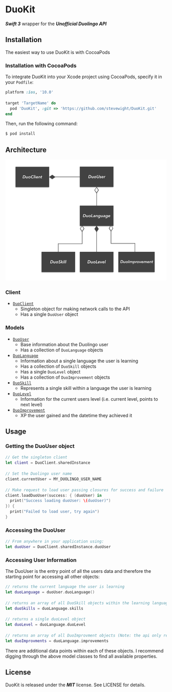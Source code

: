 # DuoKit
**_Swift 3_** wrapper for the **_Unofficial Duolingo API_**

## Installation
The easiest way to use DuoKit is with CocoaPods
### Installation with CocoaPods
To integrate DuoKit into your Xcode project using CocoaPods, specify it in your `Podfile`:

```ruby
platform :ios, '10.0'

target 'TargetName' do
  pod 'DuoKit', :git => 'https://github.com/stevewight/DuoKit.git'
end
```

Then, run the following command:

```bash
$ pod install
```

## Architecture

![uml diagram of DuoKits object model](https://github.com/stevewight/DuoKit/blob/master/images/duo_kit-uml.png)

### Client

- [`DuoClient`](https://github.com/stevewight/DuoKit/blob/master/DuoKit/DuoClient.swift)
  - Singleton object for making network calls to the API
  - Has a single `DuoUser` object

### Models

* [`DuoUser`](https://github.com/stevewight/DuoKit/blob/master/DuoKit/DuoUser.swift)
  - Base information about the Duolingo user
  - Has a collection of `DuoLanguage` objects 
* [`DuoLanguage`](https://github.com/stevewight/DuoKit/blob/master/DuoKit/DuoLanguage.swift)
  - Information about a single language the user is learning
  - Has a collection of `DuoSkill` objects
  - Has a single `DuoLevel` object
  - Has a collection of `DuoImprovement` objects
* [`DuoSkill`](https://github.com/stevewight/DuoKit/blob/master/DuoKit/DuoSkill.swift)
  - Represents a single skill within a language the user is learning
* [`DuoLevel`](https://github.com/stevewight/DuoKit/blob/master/DuoKit/DuoLevel.swift)
  - Information for the current users level (i.e. current level, points to next level)
* [`DuoImprovement`](https://github.com/stevewight/DuoKit/blob/master/DuoKit/DuoImprovement.swift)
  - XP the user gained and the datetime they achieved it
  
## Usage

### Getting the DuoUser object
```swift
// Get the singleton client
let client = DuoClient.sharedInstance

// Set the Duolingo user name
client.currentUser = MY_DUOLINGO_USER_NAME

// Make request to load user passing closures for success and failure
client.loadDuoUser(success: { (duoUser) in
  print("Success loading duoUser: \(duoUser)")
}) {
  print("Failed to load user, try again")
}
```
### Accessing the DuoUser
```swift
// From anywhere in your application using:
let duoUser = DuoClient.sharedInstance.duoUser
```

### Accessing User Information
The DuoUser is the entry point of all the users data and therefore the starting point for accessing all other objects:
```swift
// returns the current language the user is learning
let duoLanguage = duoUser.duoLanguage()

// returns an array of all DuoSkill objects within the learning language
let duoSkills = duoLanguage.skills

// returns a single duoLevel object
let duoLevel = duoLanguage.duoLevel

// returns an array of all DuoImprovment objects (Note: the api only returns the last 7 days of improvments)
let duoImprovments = duoLanguage.improvements
```

There are additional data points within each of these objects.  I recommend digging through the above model classes to find all available properties.

## License

DuoKit is released under the ***MIT*** license. See LICENSE for details.

